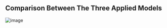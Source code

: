 ## Comparison Between The Three Applied Models
![image](https://user-images.githubusercontent.com/78811400/148677972-cb5f83a8-8a00-4a4d-a317-7e487f8834dc.png)


